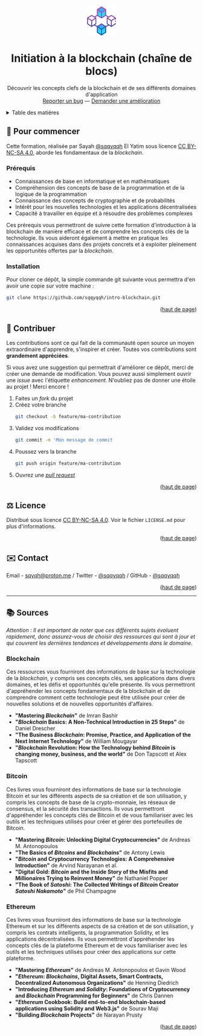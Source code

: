 <a name="readme-top"></a>

<!-- PROJECT LOGO -->
<br />
<div align="center">
  <a href="https://github.com/sqqyqqh/intro-blockchain">
    <img src="logo.png" alt="Logo" width="80" height="80">
  </a>

<h1 align="center">Initiation à la blockchain (chaîne de blocs)</h1>

  <p align="center">
    Découvrir les concepts clefs de la blockchain et de ses différents domaines d'application
    <br />
    <a href="https://github.com/sqqyqqh/intro-blockchain/issues">Reporter un bug</a>
    —
    <a href="https://github.com/sqqyqqh/intro-blockchain/issues">Demander une amélioration</a>
  </p>
</div>

<!-- TABLE OF CONTENTS -->
<details>
  <summary>Table des matières</summary>
  <ol>
    <li>Pour commencer</li>
      <ul>
        <li>Prérequis</li>
        <li>Installation</li>
      </ul>
    </li>
    <li>Contribution</li>
    <li>Licence</li>
    <li>Contact</li>
    <li>Sources</li>
  </ol>
</details>

<!-- GETTING STARTED -->
## 🚀 Pour commencer

Cette formation, réalisée par Sayah [@sqqyqqh](https://github.com/sqqyqqh) El Yatim sous licence [CC BY-NC-SA 4.0](https://creativecommons.org/licenses/by-nc-sa/4.0/deed.fr), aborde les fondamentaux de la _blockchain_.

### Prérequis

* Connaissances de base en informatique et en mathématiques
* Compréhension des concepts de base de la programmation et de la logique de la programmation
* Connaissance des concepts de cryptographie et de probabilités
* Intérêt pour les nouvelles technologies et les applications décentralisées
* Capacité à travailler en équipe et à résoudre des problèmes complexes

Ces prérequis vous permettront de suivre cette formation d'introduction à la blockchain de manière efficace et de comprendre les concepts clés de la technologie. Ils vous aideront également à mettre en pratique les connaissances acquises dans des projets concrets et à exploiter pleinement les opportunités offertes par la _blockchain_.

### Installation
Pour cloner ce dépôt, la simple commande git suivante vous permettra d'en avoir une copie sur votre machine :

   ```sh
   git clone https://github.com/sqqyqqh/intro-blockchain.git
   ```

<p align="right">(<a href="#readme-top">haut de page</a>)</p>


<!-- CONTRIBUTING -->
## 🤝 Contribuer
Les contributions sont ce qui fait de la communauté open source un moyen extraordinaire d'apprendre, s'inspirer et créer. Toutes vos contributions sont **grandement appréciées**.

Si vous avez une suggestion qui permettrait d'améliorer ce dépôt, merci de créer une demande de modification. Vous pouvez aussi simplement ouvrir une _issue_ avec l'étiquette _enhancement_.
N'oubliez pas de donner une étoile au projet ! Merci encore !

1. Faites un _fork_ du projet
2. Créez votre branche
    ```sh
    git checkout -b feature/ma-contribution
    ```
3. Validez vos modifications 
    ```sh
    git commit -m 'Mon message de commit
    ```
4. Poussez vers la branche
    ```sh
    git push origin feature/ma-contribution
    ```
5. Ouvrez une _[pull request](https://docs.github.com/fr/pull-requests/collaborating-with-pull-requests/proposing-changes-to-your-work-with-pull-requests/about-pull-requests)_

<p align="right">(<a href="#readme-top">haut de page</a>)</p>


<!-- LICENSE -->
## ⚖️ Licence

Distribué sous licence [CC BY-NC-SA 4.0](https://creativecommons.org/licenses/by-nc-sa/4.0/deed.fr). Voir le fichier `LICENSE.md` pour plus d'informations.

<p align="right">(<a href="#readme-top">haut de page</a>)</p>


<!-- CONTACT -->
## ✉️ Contact

Email - [sqyqh@proton.me](mailto:sqyqh@proton.me) / Twitter - [@sqqyqqh](https://twitter.com/sqqyqqh) / GitHub - [@sqqyqqh](https://github.com/github_username/repo_name)

<p align="right">(<a href="#readme-top">haut de page</a>)</p>

---
<!-- SOURCES -->
## 📚 Sources
_Attention : Il est important de noter que ces différents sujets évoluent rapidement, donc assurez-vous de choisir des ressources qui sont à jour et qui couvrent les dernières tendances et développements dans le domaine._

### Blockchain
Ces ressources vous fourniront des informations de base sur la technologie de la _blockchain_, y compris ses concepts clés, ses applications dans divers domaines, et les défis et opportunités qu'elle présente. Ils vous permettront d'appréhender les concepts fondamentaux de la blockchain et de comprendre comment cette technologie peut être utilisée pour créer de nouvelles solutions et de nouvelles opportunités d'affaires.

* __"Mastering _Blockchain_"__ de Imran Bashir
* __"_Blockchain_ Basics: A Non-Technical Introduction in 25 Steps"__ de Daniel Drescher
* __"The Business _Blockchain_: Promise, Practice, and Application of the Next Internet Technology"__ de William Mougayar
* __"_Blockchain_ Revolution: How the Technology behind _Bitcoin_ is changing money, business, and the world"__ de Don Tapscott et Alex Tapscott

### Bitcoin
Ces livres vous fourniront des informations de base sur la technologie Bitcoin et sur les différents aspects de sa création et de son utilisation, y compris les concepts de base de la crypto-monnaie, les réseaux de consensus, et la sécurité des transactions. Ils vous permettront d'appréhender les concepts clés de Bitcoin et de vous familiariser avec les outils et les techniques utilisés pour créer et gérer des portefeuilles de Bitcoin. 
* __"Mastering _Bitcoin_: Unlocking Digital Cryptocurrencies"__ de Andreas M. Antonopoulos
* __"The Basics of _Bitcoins_ and _Blockchains_"__ de Antony Lewis
* __"_Bitcoin_ and Cryptocurrency Technologies: A Comprehensive Introduction"__ de Arvind Narayanan et al.
* __"Digital Gold: _Bitcoin_ and the Inside Story of the Misfits and Millionaires Trying to Reinvent Money"__ de Nathaniel Popper
* __"The Book of _Satoshi_: The Collected Writings of _Bitcoin_ Creator _Satoshi Nakamoto_"__ de Phil Champagne

### Ethereum
Ces livres vous fourniront des informations de base sur la technologie Ethereum et sur les différents aspects de sa création et de son utilisation, y compris les contrats intelligents, la programmation Solidity, et les applications décentralisées. Ils vous permettront d'appréhender les concepts clés de la plateforme Ethereum et de vous familiariser avec les outils et les techniques utilisés pour créer des applications sur cette plateforme.

* __"Mastering _Ethereum_"__ de Andreas M. Antonopoulos et Gavin Wood
* __"_Ethereum_: _Blockchains_, Digital Assets, Smart Contracts, Decentralized Autonomous Organizations"__ de Henning Diedrich
* __"Introducing _Ethereum_ and _Solidity_: Foundations of Cryptocurrency and _Blockchain_ Programming for Beginners"__ de Chris Dannen
* __"_Ethereum_ Cookbook: Build end-to-end blockchain-based applications using Solidity and Web3.js"__ de Sourav Maji
* __"Building _Blockchain_ Projects"__ de Narayan Prusty

<p align="right">(<a href="#readme-top">haut de page</a>)</p>



<!-- MARKDOWN LINKS & IMAGES -->
<!-- https://www.markdownguide.org/basic-syntax/#reference-style-links -->
[contributors-shield]: https://img.shields.io/github/contributors/github_username/repo_name.svg?style=for-the-badge
[contributors-url]: https://github.com/github_username/repo_name/graphs/contributors
[forks-shield]: https://img.shields.io/github/forks/github_username/repo_name.svg?style=for-the-badge
[forks-url]: https://github.com/github_username/repo_name/network/members
[stars-shield]: https://img.shields.io/github/stars/github_username/repo_name.svg?style=for-the-badge
[stars-url]: https://github.com/github_username/repo_name/stargazers
[issues-shield]: https://img.shields.io/github/issues/github_username/repo_name.svg?style=for-the-badge
[issues-url]: https://github.com/github_username/repo_name/issues
[license-shield]: https://img.shields.io/github/license/github_username/repo_name.svg?style=for-the-badge
[license-url]: https://github.com/github_username/repo_name/blob/master/LICENSE.txt
[linkedin-shield]: https://img.shields.io/badge/-LinkedIn-black.svg?style=for-the-badge&logo=linkedin&colorB=555
[linkedin-url]: https://linkedin.com/in/linkedin_username
[product-screenshot]: images/screenshot.png
[Next.js]: https://img.shields.io/badge/next.js-000000?style=for-the-badge&logo=nextdotjs&logoColor=white
[Next-url]: https://nextjs.org/
[React.js]: https://img.shields.io/badge/React-20232A?style=for-the-badge&logo=react&logoColor=61DAFB
[React-url]: https://reactjs.org/
[Vue.js]: https://img.shields.io/badge/Vue.js-35495E?style=for-the-badge&logo=vuedotjs&logoColor=4FC08D
[Vue-url]: https://vuejs.org/
[Angular.io]: https://img.shields.io/badge/Angular-DD0031?style=for-the-badge&logo=angular&logoColor=white
[Angular-url]: https://angular.io/
[Svelte.dev]: https://img.shields.io/badge/Svelte-4A4A55?style=for-the-badge&logo=svelte&logoColor=FF3E00
[Svelte-url]: https://svelte.dev/
[Laravel.com]: https://img.shields.io/badge/Laravel-FF2D20?style=for-the-badge&logo=laravel&logoColor=white
[Laravel-url]: https://laravel.com
[Bootstrap.com]: https://img.shields.io/badge/Bootstrap-563D7C?style=for-the-badge&logo=bootstrap&logoColor=white
[Bootstrap-url]: https://getbootstrap.com
[JQuery.com]: https://img.shields.io/badge/jQuery-0769AD?style=for-the-badge&logo=jquery&logoColor=white
[JQuery-url]: https://jquery.com



